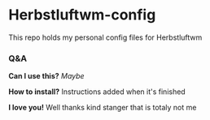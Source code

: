 # Herbstluftwm-config

This repo holds my personal config files for Herbstluftwm

### Q&A

**Can I use this?** *Maybe*

**How to install?** Instructions added when it's finished

**I love you!** Well thanks kind stanger that is totaly not me
